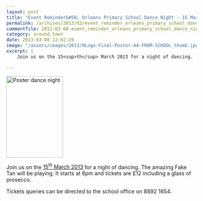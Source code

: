 ```yaml
---
layout: post
title: "Event Reminder&#58; Orleans Primary School Dance Night - 15 March 2014"
permalink: /archives/2013/03/event_reminder_orleans_primary_school_dance_night.html
commentfile: 2013-03-08-event_reminder_orleans_primary_school_dance_night
category: around_town
date: 2013-03-08 22:02:19
image: "/assets/images/2013/NLogo-Final-Poster-A4-FROM-SCHOOL_thumb.jpg"
excerpt: |
    Join us on the 15<sup>th</sup> March 2013 for a night of dancing.  The amazing Fake Tan will be playing.  It starts at 8pm and tickets are &pound;12 including a glass of prosecco.

---
```


<a href="/assets/images/2013/NLogo-Final-Poster-A4-FROM-SCHOOL.jpg" title="See larger version of - Poster dance night"><img src="/assets/images/2013/NLogo-Final-Poster-A4-FROM-SCHOOL_thumb.jpg" width="150" height="216" alt="Poster dance night" class="photo right" /></a>

Join us on the [15<sup>th</sup> March 2013](/event/event/200705143835) for a night of dancing. The amazing Fake Tan will be playing. It starts at 8pm and tickets are £12 including a glass of prosecco.

Tickets queries can be directed to the school office on 8892 1654.
